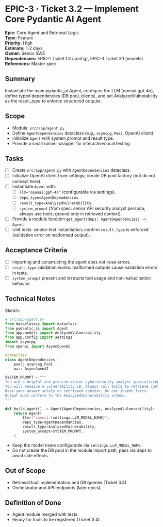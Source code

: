 
# EPIC-3 · Ticket 3.2 — Implement Core Pydantic AI Agent

**Epic:** Core Agent and Retrieval Logic  
**Type:** Feature  
**Priority:** High  
**Estimate:** 1-2 days  
**Owner:** Senior SWE  
**Dependencies:** EPIC-1 Ticket 1.3 (config), EPIC-3 Ticket 3.1 (models)  
**References:** Master spec

## Summary
Instantiate the main pydantic_ai.Agent, configure the LLM (openai:gpt-4o), define typed dependencies (DB pool, clients), and set AnalyzedVulnerability as the result_type to enforce structured outputs.

## Scope
- Module: `src/app/agent.py`
- Define `AgentDependencies` dataclass (e.g., `asyncpg.Pool`, OpenAI client).
- Initialize `Agent` with system prompt and result type.
- Provide a small runner wrapper for interactive/local testing.

## Tasks
- [ ] Create `src/app/agent.py` with `AgentDependencies` dataclass.
- [ ] Initialize OpenAI client from settings; create DB pool factory (but do not connect here).
- [ ] Instantiate `Agent` with:
  - [ ] `llm="openai:gpt-4o"` (configurable via settings).
  - [ ] `deps_type=AgentDependencies`.
  - [ ] `result_type=AnalyzedVulnerability`.
  - [ ] `system_prompt` (from spec: senior API security analyst persona; always use tools; ground only in retrieved context).
- [ ] Provide a module function `get_agent(deps: AgentDependencies) -> Agent`.
- [ ] Unit tests: smoke-test instantiation; confirm `result_type` is enforced (validation error on malformed output).

## Acceptance Criteria
- [ ] Importing and constructing the agent does not raise errors.
- [ ] `result_type` validation works: malformed outputs cause validation errors in tests.
- [ ] `system_prompt` present and instructs tool usage and non-hallucination behavior.

## Technical Notes
Sketch:
```python
# src/app/agent.py
from dataclasses import dataclass
from pydantic_ai import Agent
from app.models import AnalyzedVulnerability
from app.config import settings
import asyncpg
from openai import AsyncOpenAI

@dataclass
class AgentDependencies:
    pool: asyncpg.Pool
    oai: AsyncOpenAI

SYSTEM_PROMPT = """
You are a helpful and precise senior cybersecurity analyst specializing in API security.
You will receive a vulnerability ID. Always call tools to retrieve context first.
Base your answer solely on retrieved context. Do not invent facts.
Output must conform to the AnalyzedVulnerability schema.
"""

def build_agent() -> Agent[AgentDependencies, AnalyzedVulnerability]:
    return Agent(
        llm=f"openai:{settings.LLM_MODEL_NAME}",
        deps_type=AgentDependencies,
        result_type=AnalyzedVulnerability,
        system_prompt=SYSTEM_PROMPT,
    )
```
- Keep the model name configurable via `settings.LLM_MODEL_NAME`.
- Do not create the DB pool in the module import path; pass via deps to avoid side effects.

## Out of Scope
- Retrieval tool implementation and DB queries (Ticket 3.3).
- Orchestrator and API endpoints (later epics).

## Definition of Done
- Agent module merged with tests.
- Ready for tools to be registered (Ticket 3.4).
